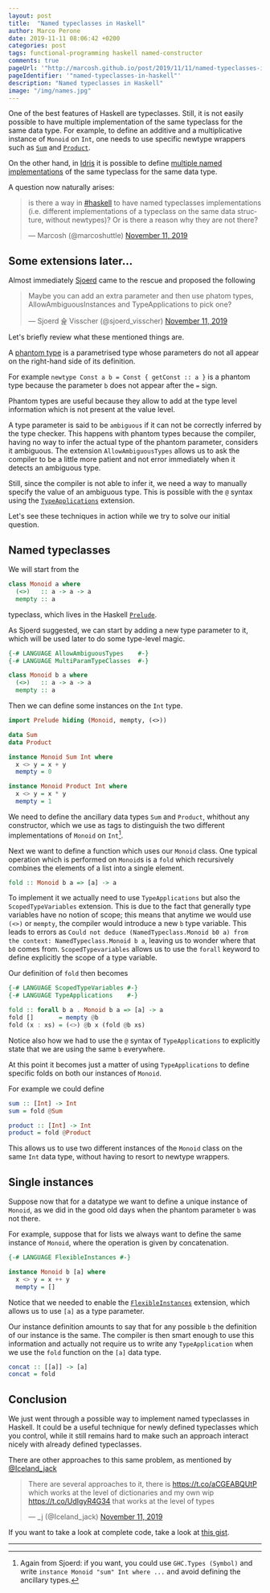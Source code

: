 ```yaml
---
layout: post
title:  "Named typeclasses in Haskell"
author: Marco Perone
date: 2019-11-11 08:06:42 +0200
categories: post
tags: functional-programming haskell named-constructor
comments: true
pageUrl: '"http://marcosh.github.io/post/2019/11/11/named-typeclasses-in-haskell.html"'
pageIdentifier: '"named-typeclasses-in-haskell"'
description: "Named typeclasses in Haskell"
image: "/img/names.jpg"
---
```


One of the best features of Haskell are typeclasses. Still, it is not easily possible to have multiple implementation of the same typeclass for the same data type. For example, to define an additive and a multiplicative instance of `Monoid` on `Int`, one needs to use specific newtype wrappers such as [`Sum`](https://hackage.haskell.org/package/base-4.12.0.0/docs/Data-Monoid.html#t:Sum) and [`Product`](https://hackage.haskell.org/package/base-4.12.0.0/docs/Data-Monoid.html#t:Product).

On the other hand, in [Idris](https://www.idris-lang.org/) it is possible to define [multiple named implementations](http://docs.idris-lang.org/en/latest/tutorial/interfaces.html#named-implementations) of the same typeclass for the same data type.

A question now naturally arises:

<blockquote class="twitter-tweet"><p lang="en" dir="ltr">is there a way in <a href="https://twitter.com/hashtag/haskell?src=hash&amp;ref_src=twsrc%5Etfw">#haskell</a> to have named typeclasses implementations (i.e. different implementations of a typeclass on the same data structure, without newtypes)? Or is there a reason why they are not there?</p>&mdash; Marcosh (@marcoshuttle) <a href="https://twitter.com/marcoshuttle/status/1193884736852246530?ref_src=twsrc%5Etfw">November 11, 2019</a></blockquote>

## Some extensions later...

Almost immediately [Sjoerd](https://twitter.com/sjoerd_visscher) came to the rescue and proposed the following

<blockquote class="twitter-tweet"><p lang="en" dir="ltr">Maybe you can add an extra parameter and then use phatom types, AllowAmbiguousInstances and TypeApplications to pick one?</p>&mdash; Sjoerd 슕 Visscher (@sjoerd_visscher) <a href="https://twitter.com/sjoerd_visscher/status/1193888232011894790?ref_src=twsrc%5Etfw">November 11, 2019</a></blockquote>

Let's briefly review what these mentioned things are.

A [phantom type](https://wiki.haskell.org/Phantom_type) is a parametrised type whose parameters do not all appear on the right-hand side of its definition.

For example `newtype Const a b = Const { getConst :: a }` is a phantom type because the parameter `b` does not appear after the `=` sign.

Phantom types are useful because they allow to add at the type level information which is not present at the value level.

A type parameter is said to be `ambiguous` if it can not be correctly inferred by the type checker. This happens with phantom types because the compiler, having no way to infer the actual type of the phantom parameter, considers it ambiguous. The extension `AllowAmbiguousTypes` allows us to ask the compiler to be a little more patient and not error immediately when it detects an ambiguous type.

Still, since the compiler is not able to infer it, we need a way to manually specify the value of an ambiguous type. This is possible with the `@` syntax using the [`TypeApplications`](https://downloads.haskell.org/~ghc/8.2.1/docs/html/users_guide/glasgow_exts.html#ghc-flag--XTypeApplications) extension.

Let's see these techniques in action while we try to solve our initial question.

## Named typeclasses

We will start from the

```haskell
class Monoid a where
  (<>)   :: a -> a -> a
  mempty :: a
```

typeclass, which lives in the Haskell [`Prelude`](https://hackage.haskell.org/package/base-4.12.0.0/docs/Prelude.html#t:Monoid).

As Sjoerd suggested, we can start by adding a new type parameter to it, which will be used later to do some type-level magic.

```haskell
{-# LANGUAGE AllowAmbiguousTypes    #-}
{-# LANGUAGE MultiParamTypeClasses  #-}

class Monoid b a where
  (<>)   :: a -> a -> a
  mempty :: a
```

Then we can define some instances on the `Int` type.

```haskell
import Prelude hiding (Monoid, mempty, (<>))

data Sum
data Product

instance Monoid Sum Int where
  x <> y = x + y
  mempty = 0

instance Monoid Product Int where
  x <> y = x * y
  mempty = 1
```

We need to define the ancillary data types `Sum` and `Product`, whithout any constructor, which we use as tags to distinguish the two different implementations of `Monoid` on `Int`[^1].

Next we want to define a function which uses our `Monoid` class. One typical operation which is performed on `Monoid`s is a `fold` which recursively combines the elements of a list into a single element.

```haskell
fold :: Monoid b a => [a] -> a
```

To implement it we actually need  to use `TypeApplications` but also the `ScopedTypeVariables` extension. This is due to the fact that generally type variables have no notion of scope; this means that anytime we would use `(<>)` or `mempty`, the compiler would introduce a new `b` type variable. This leads to errors as `Could not deduce (NamedTypeclass.Monoid b0 a) from the context: NamedTypeclass.Monoid b a`, leaving us to wonder where that `b0` comes from. `ScopedTypevariables` allows us to use the `forall` keyword to define explicitly the scope of a type variable.

Our definition of `fold` then becomes

```haskell
{-# LANGUAGE ScopedTypeVariables #-}
{-# LANGUAGE TypeApplications    #-}

fold :: forall b a . Monoid b a => [a] -> a
fold []       = mempty @b
fold (x : xs) = (<>) @b x (fold @b xs)
```

Notice also how we had to use the `@` syntax of `TypeApplications` to explicitly state that we are using the same `b` everywhere.

At this point it becomes just a matter of using `TypeApplications` to define specific folds on both our instances of `Monoid`.

For example we could define

```haskell
sum :: [Int] -> Int
sum = fold @Sum

product :: [Int] -> Int
product = fold @Product
```

This allows us to use two different instances of the `Monoid` class on the same `Int` data type, without having to resort to newtype wrappers.

## Single instances

Suppose now that for a datatype we want to define a unique instance of `Monoid`, as we did in the good old days when the phantom parameter `b` was not there.

For example, suppose that for lists we always want to define the same instance of `Monoid`, where the operation is given by concatenation.

```haskell
{-# LANGUAGE FlexibleInstances #-}

instance Monoid b [a] where
  x <> y = x ++ y
  mempty = []
```

Notice that we needed to enable the [`FlexibleInstances`](https://downloads.haskell.org/~ghc/8.2.1/docs/html/users_guide/glasgow_exts.html#ghc-flag--XFlexibleInstances) extension, which allows us to use `[a]` as a type parameter.

Our instance definition amounts to say that for any possible `b` the definition of our instance is the same. The compiler is then smart enough to use this information and actually not require us to write any `TypeApplication` when we use the `fold` function on the `[a]` data type.

```haskell
concat :: [[a]] -> [a]
concat = fold
```

## Conclusion

We just went through a possible way to implement named typeclasses in Haskell. It could be a useful technique for newly defined typeclasses which you control, while it still remains hard to make such an approach interact nicely with already defined typeclasses.

There are other approaches to this same problem, as mentioned by [@Iceland_jack](https://twitter.com/Iceland_jack)

<blockquote class="twitter-tweet"><p lang="en" dir="ltr">There are several approaches to it, there is <a href="https://t.co/aCGEABQUtP">https://t.co/aCGEABQUtP</a> which works at the level of dictionaries and my own wip <a href="https://t.co/UdIgyR4G34">https://t.co/UdIgyR4G34</a> that works at the level of types</p>&mdash; _j (@Iceland_jack) <a href="https://twitter.com/Iceland_jack/status/1193905912802693123?ref_src=twsrc%5Etfw">November 11, 2019</a></blockquote>

If you want to take a look at complete code, take a look at [this gist](https://gist.github.com/marcosh/8b697252a9e8020729f46e040ebe3248).

---

[^1]: Again from Sjoerd: if you want, you could use `GHC.Types (Symbol)` and write `instance Monoid "sum" Int where ...` and avoid defining the ancillary types.

<script async src="https://platform.twitter.com/widgets.js" charset="utf-8"></script>
